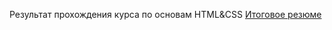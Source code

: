 Результат прохождения курса по основам HTML&CSS
[Итоговое резюме](https://nikovladimirov.github.io/resume/)
